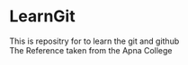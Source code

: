 # LearnGit
  This is repositry for to learn the git and github
  <br>
  The Reference taken from the Apna College
